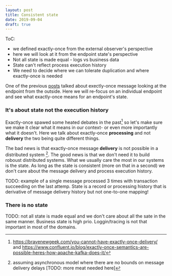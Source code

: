 ```yaml
---
layout: post
title: Consistent state
date: 2019-09-04
draft: true
---
```


ToC:
 * we defined exactly-once from the external observer's perspective
 * here we will look at it from the endpoint state's perspective
 * Not all state is made equal - logs vs business data
 * State can't reflect process execution history
 * We need to decide where we can tolerate duplication and where exactly-once is needed

One of the previous [posts](consistent-messaging.md) talked about exectly-once message looking at the endpoint from the outside. Here we will re-focus on an individual endpoint and see what exactly-once means for an endpoint's state.

### It's about state not the execution history
Exactly-once spawed some heated debates in the past[^1] so let's make sure we make it clear what it means in our context-  or even more importantly what it doesn't. Here we talk about exactly-once **processing** and not **delivery** the two being quite different things.

The bad news is that exactly-once message **delivery** is not possible in a distributed system [^2]. The good news is that we don't need it to build roboust distributed systems. What we usually care the most in our systems is the state. As long as the state is consistent (more on that in a second) we don't care about the message deilvery and process execution history. 

TODO: example of a single message processed 3 times with transaction succeeding on the last attemp. State is a record or processing history that is derivative of message delivery history but not one-to-one mapping!

### There is no state

TODO: not all state is made equal and we don't care about all the sate in the same manner. Business state is high prio. Loggin/tracing is not that important in most of the domains.


[^1]: https://bravenewgeek.com/you-cannot-have-exactly-once-delivery/ and https://www.confluent.io/blog/exactly-once-semantics-are-possible-heres-how-apache-kafka-does-it/
[^2]: assuming asynchronous model where there are no bounds on message delivery delays [TODO: more meat needed here]
